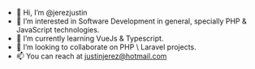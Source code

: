 - 👋 Hi, I’m @jerezjustin
- 👀 I’m interested in Software Development in general, specially PHP & JavaScript technologies.
- 🌱 I’m currently learning VueJs & Typescript.
- 💞️ I’m looking to collaborate on PHP \ Laravel projects.
- 📫 You can reach at justinjerez@hotmail.com

